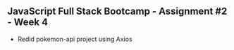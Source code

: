 ## JavaScript Full Stack Bootcamp - Assignment #2 - Week 4

* Redid pokemon-api project using Axios
